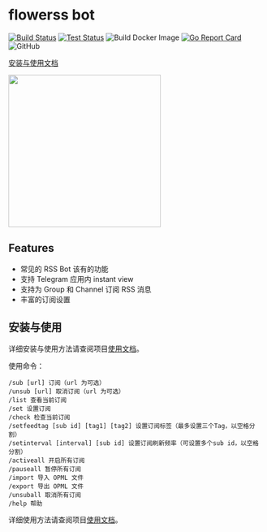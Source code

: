 # flowerss bot

[![Build Status](https://github.com/leozgu/flowerss-bot/workflows/Release/badge.svg)](https://github.com/leozgu/flowerss-bot/actions?query=workflow%3ARelease)
[![Test Status](https://github.com/leozgu/flowerss-bot/workflows/Test/badge.svg)](https://github.com/leozgu/flowerss-bot/actions?query=workflow%3ATest)
![Build Docker Image](https://github.com/leozgu/flowerss-bot/workflows/Build%20Docker%20Image/badge.svg)
[![Go Report Card](https://goreportcard.com/badge/github.com/leozgu/flowerss-bot)](https://goreportcard.com/report/github.com/leozgu/flowerss-bot)
![GitHub](https://img.shields.io/github/license/leozgu/flowerss-bot.svg)

[安装与使用文档](https://flowerss-bot.now.sh/)  

<img src="https://github.com/rssflow/img/raw/master/images/rssflow_demo.gif" width = "300"/>

## Features

- 常见的 RSS Bot 该有的功能
- 支持 Telegram 应用内 instant view
- 支持为 Group 和 Channel 订阅 RSS 消息
- 丰富的订阅设置

## 安装与使用

详细安装与使用方法请查阅项目[使用文档](https://flowerss-bot.now.sh/)。  

使用命令：

```
/sub [url] 订阅（url 为可选）
/unsub [url] 取消订阅（url 为可选）
/list 查看当前订阅
/set 设置订阅
/check 检查当前订阅
/setfeedtag [sub id] [tag1] [tag2] 设置订阅标签（最多设置三个Tag，以空格分割）
/setinterval [interval] [sub id] 设置订阅刷新频率（可设置多个sub id，以空格分割）
/activeall 开启所有订阅
/pauseall 暂停所有订阅
/import 导入 OPML 文件
/export 导出 OPML 文件
/unsuball 取消所有订阅
/help 帮助
```
详细使用方法请查阅项目[使用文档](https://flowerss-bot.now.sh/#/usage)。 
